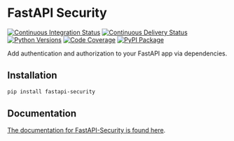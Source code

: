 # FastAPI Security

[![Continuous Integration Status](https://github.com/jmagnusson/fastapi-security/actions/workflows/ci.yml/badge.svg?event=push)](https://github.com/jmagnusson/fastapi-security/actions/workflows/ci.yml)
[![Continuous Delivery Status](https://github.com/jmagnusson/fastapi-security/actions/workflows/cd.yml/badge.svg?event=push)](https://github.com/jmagnusson/fastapi-security/actions/workflows/cd.yml)
[![Python Versions](https://img.shields.io/pypi/pyversions/fastapi-security.svg)](https://pypi.org/project/fastapi-security/)
[![Code Coverage](https://img.shields.io/codecov/c/github/jmagnusson/fastapi-security?color=%2334D058)](https://codecov.io/gh/jmagnusson/fastapi-security)
[![PyPI Package](https://img.shields.io/pypi/v/fastapi-security?color=%2334D058&label=pypi%20package)](https://pypi.org/project/fastapi-security)

Add authentication and authorization to your FastAPI app via dependencies.

## Installation

```bash
pip install fastapi-security
```

## Documentation

[The documentation for FastAPI-Security is found here](https://jmagnusson.github.io/fastapi-security/).
